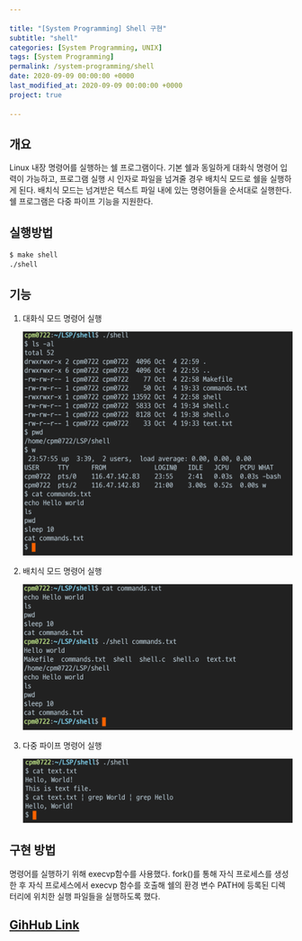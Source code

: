```yaml
---

title: "[System Programming] Shell 구현"
subtitle: "shell"
categories: [System Programming, UNIX]
tags: [System Programming]
permalink: /system-programming/shell
date: 2020-09-09 00:00:00 +0000
last_modified_at: 2020-09-09 00:00:00 +0000
project: true

---
```


## 개요

Linux 내장 명령어를 실행하는 쉘 프로그램이다. 기본 쉘과 동일하게 대화식 명령어 입력이 가능하고, 프로그램 실행 시 인자로 파일을 넘겨줄 경우 배치식 모드로 쉘을 실행하게 된다. 배치식 모드는 넘겨받은 텍스트 파일 내에 있는 명령어들을 순서대로 실행한다. 쉘 프로그램은 다중 파이프 기능을 지원한다.

## 실행방법

```bash
$ make shell
./shell
```

## 기능

1. 대화식 모드 명령어 실행

    ![01.jpg](/assets/images/2020-09-09-Shell/01.jpg)

2. 배치식 모드 명령어 실행

    ![02.jpg](/assets/images/2020-09-09-Shell/02.jpg)

3. 다중 파이프 명령어 실행

    ![03.jpg](/assets/images/2020-09-09-Shell/03.jpg)

## 구현 방법

명령어를 실행하기 위해 execvp함수를 사용했다. fork()를 통해 자식 프로세스를 생성한 후 자식 프로세스에서 execvp 함수를 호출해 쉘의 환경 변수 PATH에 등록된 디렉터리에 위치한 실행 파일들을 실행하도록 했다. 

## [GihHub Link](https://github.com/cpm0722/LSP/tree/master/shell)
